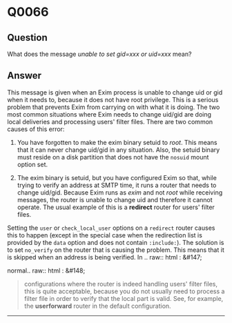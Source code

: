 Q0066
=====

Question
--------

What does the message *unable to set gid=xxx or uid=xxx* mean?

Answer
------

This message is given when an Exim process is unable to change uid or
gid when it needs to, because it does not have root privilege. This is a
serious problem that prevents Exim from carrying on with what it is
doing. The two most common situations where Exim needs to change uid/gid
are doing local deliveries and processing users' filter files. There are
two common causes of this error:

1.  You have forgotten to make the exim binary setuid to *root*. This
    means that it can never change uid/gid in any situation. Also, the
    setuid binary must reside on a disk partition that does not have the
    `nosuid` mount option set.

2.  The exim binary is setuid, but you have configured Exim so that,
    while trying to verify an address at SMTP time, it runs a router
    that needs to change uid/gid. Because Exim runs as *exim* and not
    *root* while receiving messages, the router is unable to change uid
    and therefore it cannot operate. The usual example of this is a
    **redirect** router for users' filter files.

Setting the `user` or `check_local_user` options on a `redirect` router causes this to happen (except in the special case when the redirection list is provided by the `data` option and does not contain `:include:`). The solution is to set `no_verify` on the router that is causing the problem. This means that it is skipped when an address is being verified. In .. raw:: html
:   &\#147;

normal.. raw:: html
:   &\#148;

> configurations where the router is indeed handling users' filter
> files, this is quite acceptable, because you do not usually need to
> process a filter file in order to verify that the local part is valid.
> See, for example, the **userforward** router in the default
> configuration.

* * * * *
